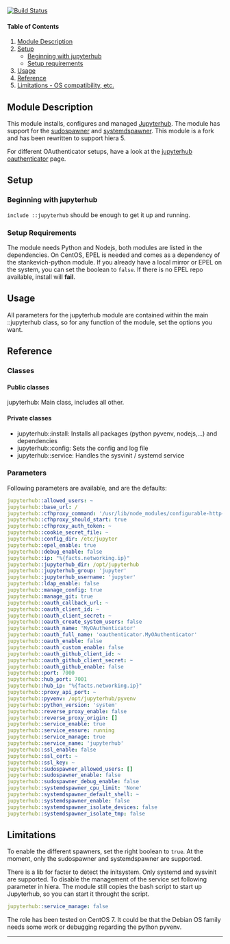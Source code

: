 [![Build Status](https://travis-ci.org/kuleuven/puppet-jupyterhub.svg?branch=master)](https://travis-ci.org/kuleuven/puppet-jupyterhub)

#### Table of Contents

1. [Module Description](#module-description)
1. [Setup](#setup)
    * [Beginning with jupyterhub](#beginning-with-jupyterhub)
    * [Setup requirements](#setup-requirements)
1. [Usage](#usage)
1. [Reference](#reference)
1. [Limitations - OS compatibility, etc.](#limitations)


## Module Description

This module installs, configures and managed [Jupyterhub](https://github.com/jupyterhub/jupyterhub). The module has support for the [sudospawner](https://github.com/jupyterhub/sudospawner) and [systemdspawner](https://github.com/jupyterhub/systemdspawner). This module is a fork and has been rewritten to support hiera 5.

For different OAuthenticator setups, have a look at the [jupyterhub oauthenticator](https://github.com/jupyterhub/oauthenticator) page.

## Setup

### Beginning with jupyterhub

`include ::jupyterhub` should be enough to get it up and running.

### Setup Requirements

The module needs Python and Nodejs, both modules are listed in the dependencies. On CentOS, EPEL is needed and comes as a dependency of the stankevich-python module. If you already have a local mirror or EPEL on the system, you can set the boolean to `false`. If there is no EPEL repo available, install will **fail**.


## Usage

All parameters for the jupyterhub module are contained within the main ::jupyterhub class, so for any function of the module, set the options you want.


## Reference

### Classes

#### Public classes

jupyterhub: Main class, includes all other.

#### Private classes

- jupyterhub::install: Installs all packages (python pyvenv, nodejs,...) and dependencies
- jupyterhub::config: Sets the config and log file
- jupyterhub::service: Handles the sysvinit / systemd service

### Parameters

Following parameters are available, and are the defaults:

```yaml
jupyterhub::allowed_users: ~
jupyterhub::base_url: /
jupyterhub::cfhproxy_command: '/usr/lib/node_modules/configurable-http-proxy/bin/configurable-http-proxy'
jupyterhub::cfhproxy_should_start: true
jupyterhub::cfhproxy_auth_token: ~
jupyterhub::cookie_secret_file: ~
jupyterhub::config_dir: /etc/jupyter
jupyterhub::epel_enable: true
jupyterhub::debug_enable: false
jupyterhub::ip: "%{facts.networking.ip}"
jupyterhub::jupyterhub_dir: /opt/jupyterhub
jupyterhub::jupyterhub_group: 'jupyter'
jupyterhub::jupyterhub_username: 'jupyter'
jupyterhub::ldap_enable: false
jupyterhub::manage_config: true
jupyterhub::manage_git: true
jupyterhub::oauth_callback_url: ~
jupyterhub::oauth_client_id: ~
jupyterhub::oauth_client_secret: ~
jupyterhub::oauth_create_system_users: false
jupyterhub::oauth_name: 'MyOAuthenticator'
jupyterhub::oauth_full_name: 'oauthenticator.MyOAuthenticator'
jupyterhub::oauth_enable: false
jupyterhub::oauth_custom_enable: false
jupyterhub::oauth_github_client_id: ~
jupyterhub::oauth_github_client_secret: ~
jupyterhub::oauth_github_enable: false
jupyterhub::port: 7000
jupyterhub::hub_port: 7001
jupyterhub::hub_ip: "%{facts.networking.ip}"
jupyterhub::proxy_api_port: ~
jupyterhub::pyvenv: /opt/jupyterhub/pyvenv
jupyterhub::python_version: 'system'
jupyterhub::reverse_proxy_enable: false
jupyterhub::reverse_proxy_origin: []
jupyterhub::service_enable: true
jupyterhub::service_ensure: running
jupyterhub::service_manage: true
jupyterhub::service_name: 'jupyterhub'
jupyterhub::ssl_enable: false
jupyterhub::ssl_cert: ~
jupyterhub::ssl_key: ~
jupyterhub::sudospawner_allowed_users: []
jupyterhub::sudospawner_enable: false 
jupyterhub::sudospawner_debug_enable: false
jupyterhub::systemdspawner_cpu_limit: 'None'
jupyterhub::systemdspawner_default_shell: ~
jupyterhub::systemdspawner_enable: false
jupyterhub::systemdspawner_isolate_devices: false
jupyterhub::systemdspawner_isolate_tmp: false
```

## Limitations

To enable the different spawners, set the right boolean to `true`.
At the moment, only the sudospawner and systemdspawner are supported.

There is a lib for facter to detect the initsystem. Only systemd and sysvinit are supported. To disable the management of the service set following parameter in hiera. The module still copies the bash script to start up Jupyterhub, so you can start it throught the script.

```yaml
jupyterhub::service_manage: false
```

The role has been tested on CentOS 7. It could be that the Debian OS family needs some work or debugging regarding the python pyvenv.



---
